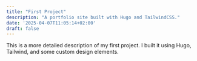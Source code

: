 ```yaml
---
title: "First Project"
description: "A portfolio site built with Hugo and TailwindCSS."
date: '2025-04-07T11:05:14+02:00'
draft: false
---
```


This is a more detailed description of my first project. I built it using Hugo, Tailwind, and some custom design elements.

